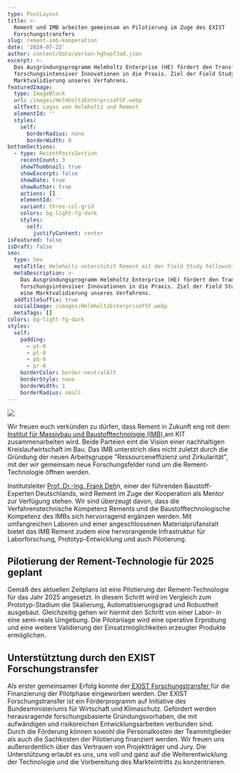 ```yaml
---
type: PostLayout
title: >-
  Rement und IMB arbeiten gemeinsam an Pilotierung im Zuge des EXIST
  Forschungstransfers
slug: rement-imb-kooperation
date: '2024-07-22'
author: content/data/person-hghxpf3a8.json
excerpt: >-
  Das Ausgründungsprogramm Helmholtz Enterprise (HE) fördert den Transfer
  forschungsintensiver Innovationen in die Praxis. Ziel der Field Study ist eine
  Marktvalidierung unseres Verfahrens.
featuredImage:
  type: ImageBlock
  url: /images/HelmholtzEnterpriseFSF.webp
  altText: Logos von Helmholtz und Rement
  elementId: ''
  styles:
    self:
      borderRadius: none
      borderWidth: 0
bottomSections:
  - type: RecentPostsSection
    recentCount: 3
    showThumbnail: true
    showExcerpt: false
    showDate: true
    showAuthor: true
    actions: []
    elementId: ''
    variant: three-col-grid
    colors: bg-light-fg-dark
    styles:
      self:
        justifyContent: center
isFeatured: false
isDraft: false
seo:
  type: Seo
  metaTitle: Helmholtz unterstützt Rement mit der Field Study Fellowship
  metaDescription: >-
    Das Ausgründungsprogramm Helmholtz Enterprise (HE) fördert den Transfer
    forschungsintensiver Innovationen in die Praxis. Ziel der Field Study ist
    eine Marktvalidierung unseres Verfahrens.
  addTitleSuffix: true
  socialImage: /images/HelmholtzEnterpriseFSF.webp
  metaTags: []
colors: bg-light-fg-dark
styles:
  self:
    padding:
      - pt-0
      - pl-0
      - pb-0
      - pr-0
    borderColor: border-neutralAlt
    borderStyle: none
    borderWidth: 1
    borderRadius: small
---
```

![](/images/rement-imb-kooperation.webp)

Wir freuen euch verkünden zu dürfen, dass Rement in Zukunft eng mit dem [Institut für Massivbau und Baustofftechnologie (IMB) ](https://www.imb.kit.edu/)am KIT zusammenarbeiten wird. Beide Parteien eint die Vision einer nachhaltigen Kreislaufwirtschaft im Bau. Das IMB unterstrich dies nicht zuletzt durch die Gründung der neuen Arbeitsgruppe "Ressourceneffizienz und Zirkularität", mit der wir gemeinsam neue Forschungsfelder rund um die Rement-Technologie öffnen werden.

Institutsleiter [Prof. Dr.-Ing. Frank Deh](https://www.imb.kit.edu/bt/196_211.php)n, einer der führenden Baustoff-Experten Deutschlands, wird Rement im Zuge der Kooperation als Mentor zur Verfügung stehen. Wir sind überzeugt davon, dass die Verfahrenstechnische Kompetenz Rements und die Baustofftechnologische Kompetenz des IMBs sich hervorragend ergänzen werden. Mit umfangreichen Laboren und einer angeschlossenen Materialprüfanstalt bietet das IMB Rement zudem eine hervorangende Infrastruktur für Laborforschung, Prototyp-Entwicklung und auch Pilotierung.

## Pilotierung der Rement-Technologie für 2025 geplant

Gemäß des aktuellen Zeitplans ist eine Pilotierung der Rement-Technologie für das Jahr 2025 angesetzt. In diesem Schritt wird im Vergleich zum Prototyp-Stadium die Skalierung, Automatisierungsgrad und Robustheit ausgebaut. Gleichzeitig gehen wir hiermit den Schritt von einer Labor- in eine semi-reale Umgebung. Die Pilotanlage wird eine operative Erprobung und eine weitere Validierung der Einsatzmöglichkeiten erzeugter Produkte ermöglichen.

## Unterstütztung durch den EXIST Forschungstransfer

Als erster gemeinsamer Erfolg konnte der[ EXIST Forschungstransfer ](https://www.exist.de/EXIST/Navigation/DE/Gruendungsfoerderung/EXIST-Forschungstransfer/exist-forschungstransfer.html)für die Finanzierung der Pilotphase eingeworben werden. Der EXIST Forschungstransfer ist ein Förderprogramm auf Initiative des Bundesministeriums für Wirtschaft und Klimaschutz. Gefördert werden herausragende forschungsbasierte Gründungsvorhaben, die mit aufwändigen und risikoreichen Entwicklungsarbeiten verbunden sind. Durch die Förderung können sowohl die Personalkosten der Teammitglieder als auch die Sachkosten der Pilotierung finanziert werden. Wir freuen uns außerordentlich über das Vertrauen von Projektträger und Jury. Die Unterstützung erlaubt es uns, uns voll und ganz auf die Weiterentwicklung der Technologie und die Vorbereitung des Markteintritts zu konzentrieren.
